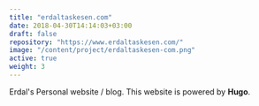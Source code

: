 ```yaml
---
title: "erdaltaskesen.com"
date: 2018-04-30T14:14:03+03:00
draft: false
repository: "https://www.erdaltaskesen.com/"
image: "/content/project/erdaltaskesen-com.png"
active: true
weight: 3
---
```


Erdal's Personal website / blog. This website is powered by **Hugo**.
